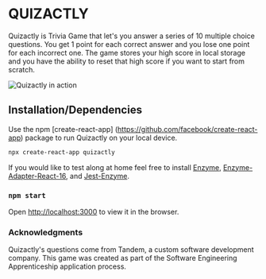 # QUIZACTLY

Quizactly is Trivia Game that let's you answer a series of 10 multiple choice questions. You get 1 point for each correct answer and you lose one point for each incorrect one. The game stores your high score in local storage and you have the ability to reset that high score if you want to start from scratch.

<img src="https://giphy.com/gifs/D3oOWyTtQOWDG0uhV5" alt="Quizactly in action">

## Installation/Dependencies

Use the npm [create-react-app] (https://github.com/facebook/create-react-app) package to run Quizactly on your local device.

```bash
npx create-react-app quizactly
```
If you would like to test along at home feel free to install [Enzyme](https://www.npmjs.com/package/enzyme), [Enzyme-Adapter-React-16](https://www.npmjs.com/package/enzyme-adapter-react-16), and [Jest-Enzyme](https://www.npmjs.com/package/jest-enzyme).


### `npm start`

Open [http://localhost:3000](http://localhost:3000) to view it in the browser.

### Acknowledgments

Quizactly's questions come from Tandem, a custom software development company. This game was created as part of the Software Engineering Apprenticeship application process.